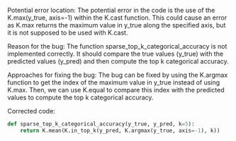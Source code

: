 Potential error location: The potential error in the code is the use of the K.max(y_true, axis=-1) within the K.cast function. This could cause an error as K.max returns the maximum value in y_true along the specified axis, but it is not supposed to be used with K.cast.

Reason for the bug: The function sparse_top_k_categorical_accuracy is not implemented correctly. It should compare the true values (y_true) with the predicted values (y_pred) and then compute the top k categorical accuracy.

Approaches for fixing the bug: The bug can be fixed by using the K.argmax function to get the index of the maximum value in y_true instead of using K.max. Then, we can use K.equal to compare this index with the predicted values to compute the top k categorical accuracy.

Corrected code:
```python
def sparse_top_k_categorical_accuracy(y_true, y_pred, k=5):
    return K.mean(K.in_top_k(y_pred, K.argmax(y_true, axis=-1), k))
```